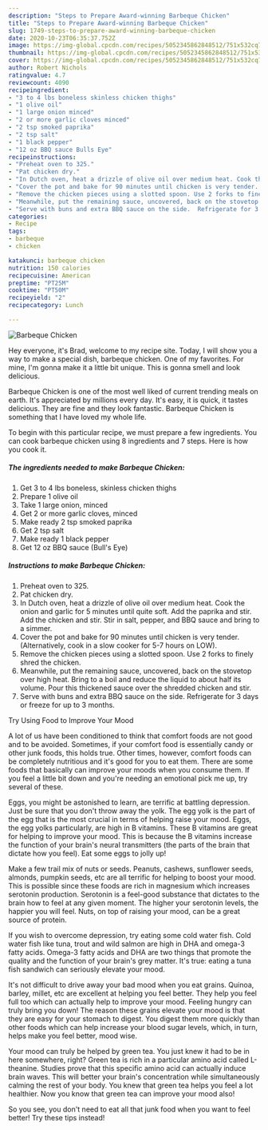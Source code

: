 ```yaml
---
description: "Steps to Prepare Award-winning Barbeque Chicken"
title: "Steps to Prepare Award-winning Barbeque Chicken"
slug: 1749-steps-to-prepare-award-winning-barbeque-chicken
date: 2020-10-23T06:35:37.752Z
image: https://img-global.cpcdn.com/recipes/5052345862848512/751x532cq70/barbeque-chicken-recipe-main-photo.jpg
thumbnail: https://img-global.cpcdn.com/recipes/5052345862848512/751x532cq70/barbeque-chicken-recipe-main-photo.jpg
cover: https://img-global.cpcdn.com/recipes/5052345862848512/751x532cq70/barbeque-chicken-recipe-main-photo.jpg
author: Robert Nichols
ratingvalue: 4.7
reviewcount: 4090
recipeingredient:
- "3 to 4 lbs boneless skinless chicken thighs"
- "1 olive oil"
- "1 large onion minced"
- "2 or more garlic cloves minced"
- "2 tsp smoked paprika"
- "2 tsp salt"
- "1 black pepper"
- "12 oz BBQ sauce Bulls Eye"
recipeinstructions:
- "Preheat oven to 325."
- "Pat chicken dry."
- "In Dutch oven, heat a drizzle of olive oil over medium heat. Cook the onion and garlic for 5 minutes until quite soft. Add the paprika and stir. Add the chicken and stir. Stir in salt, pepper, and BBQ sauce and bring to a simmer."
- "Cover the pot and bake for 90 minutes until chicken is very tender. (Alternatively, cook in a slow cooker for 5-7 hours on LOW)."
- "Remove the chicken pieces using a slotted spoon. Use 2 forks to finely shred the chicken."
- "Meanwhile, put the remaining sauce, uncovered, back on the stovetop over high heat. Bring to a boil and reduce the liquid to about half its volume. Pour this thickened sauce over the shredded chicken and stir."
- "Serve with buns and extra BBQ sauce on the side.  Refrigerate for 3 days or freeze for up to 3 months."
categories:
- Recipe
tags:
- barbeque
- chicken

katakunci: barbeque chicken 
nutrition: 150 calories
recipecuisine: American
preptime: "PT25M"
cooktime: "PT50M"
recipeyield: "2"
recipecategory: Lunch

---
```



![Barbeque Chicken](https://img-global.cpcdn.com/recipes/5052345862848512/751x532cq70/barbeque-chicken-recipe-main-photo.jpg)

Hey everyone, it's Brad, welcome to my recipe site. Today, I will show you a way to make a special dish, barbeque chicken. One of my favorites. For mine, I'm gonna make it a little bit unique. This is gonna smell and look delicious.

Barbeque Chicken is one of the most well liked of current trending meals on earth. It's appreciated by millions every day. It's easy, it is quick, it tastes delicious. They are fine and they look fantastic. Barbeque Chicken is something that I have loved my whole life.




To begin with this particular recipe, we must prepare a few ingredients. You can cook barbeque chicken using 8 ingredients and 7 steps. Here is how you cook it.

<!--inarticleads1-->

##### The ingredients needed to make Barbeque Chicken:

1. Get 3 to 4 lbs boneless, skinless chicken thighs
1. Prepare 1 olive oil
1. Take 1 large onion, minced
1. Get 2 or more garlic cloves, minced
1. Make ready 2 tsp smoked paprika
1. Get 2 tsp salt
1. Make ready 1 black pepper
1. Get 12 oz BBQ sauce (Bull&#39;s Eye)




<!--inarticleads2-->

##### Instructions to make Barbeque Chicken:

1. Preheat oven to 325.
1. Pat chicken dry.
1. In Dutch oven, heat a drizzle of olive oil over medium heat. Cook the onion and garlic for 5 minutes until quite soft. Add the paprika and stir. Add the chicken and stir. Stir in salt, pepper, and BBQ sauce and bring to a simmer.
1. Cover the pot and bake for 90 minutes until chicken is very tender. (Alternatively, cook in a slow cooker for 5-7 hours on LOW).
1. Remove the chicken pieces using a slotted spoon. Use 2 forks to finely shred the chicken.
1. Meanwhile, put the remaining sauce, uncovered, back on the stovetop over high heat. Bring to a boil and reduce the liquid to about half its volume. Pour this thickened sauce over the shredded chicken and stir.
1. Serve with buns and extra BBQ sauce on the side.  Refrigerate for 3 days or freeze for up to 3 months.




Try Using Food to Improve Your Mood


A lot of us have been conditioned to think that comfort foods are not good and to be avoided. Sometimes, if your comfort food is essentially candy or other junk foods, this holds true. Other times, however, comfort foods can be completely nutritious and it's good for you to eat them. There are some foods that basically can improve your moods when you consume them. If you feel a little bit down and you're needing an emotional pick me up, try several of these.

Eggs, you might be astonished to learn, are terrific at battling depression. Just be sure that you don't throw away the yolk. The egg yolk is the part of the egg that is the most crucial in terms of helping raise your mood. Eggs, the egg yolks particularly, are high in B vitamins. These B vitamins are great for helping to improve your mood. This is because the B vitamins increase the function of your brain's neural transmitters (the parts of the brain that dictate how you feel). Eat some eggs to jolly up!

Make a few trail mix of nuts or seeds. Peanuts, cashews, sunflower seeds, almonds, pumpkin seeds, etc are all terrific for helping to boost your mood. This is possible since these foods are rich in magnesium which increases serotonin production. Serotonin is a feel-good substance that dictates to the brain how to feel at any given moment. The higher your serotonin levels, the happier you will feel. Nuts, on top of raising your mood, can be a great source of protein.

If you wish to overcome depression, try eating some cold water fish. Cold water fish like tuna, trout and wild salmon are high in DHA and omega-3 fatty acids. Omega-3 fatty acids and DHA are two things that promote the quality and the function of your brain's grey matter. It's true: eating a tuna fish sandwich can seriously elevate your mood. 

It's not difficult to drive away your bad mood when you eat grains. Quinoa, barley, millet, etc are excellent at helping you feel better. They help you feel full too which can actually help to improve your mood. Feeling hungry can truly bring you down! The reason these grains elevate your mood is that they are easy for your stomach to digest. You digest them more quickly than other foods which can help increase your blood sugar levels, which, in turn, helps make you feel better, mood wise.

Your mood can truly be helped by green tea. You just knew it had to be in here somewhere, right? Green tea is rich in a particular amino acid called L-theanine. Studies prove that this specific amino acid can actually induce brain waves. This will better your brain's concentration while simultaneously calming the rest of your body. You knew that green tea helps you feel a lot healthier. Now you know that green tea can improve your mood also!

So you see, you don't need to eat all that junk food when you want to feel better! Try  these tips  instead!

